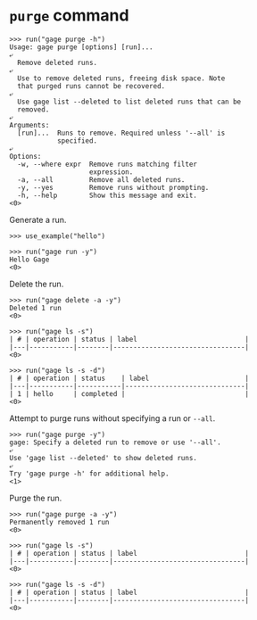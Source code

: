 # `purge` command

    >>> run("gage purge -h")
    Usage: gage purge [options] [run]...
    ⤶
      Remove deleted runs.
    ⤶
      Use to remove deleted runs, freeing disk space. Note
      that purged runs cannot be recovered.
    ⤶
      Use gage list --deleted to list deleted runs that can be
      removed.
    ⤶
    Arguments:
      [run]...  Runs to remove. Required unless '--all' is
                specified.
    ⤶
    Options:
      -w, --where expr  Remove runs matching filter
                        expression.
      -a, --all         Remove all deleted runs.
      -y, --yes         Remove runs without prompting.
      -h, --help        Show this message and exit.
    <0>

Generate a run.

    >>> use_example("hello")

    >>> run("gage run -y")
    Hello Gage
    <0>

Delete the run.

    >>> run("gage delete -a -y")
    Deleted 1 run
    <0>

    >>> run("gage ls -s")
    | # | operation | status | label                           |
    |---|-----------|--------|---------------------------------|
    <0>

    >>> run("gage ls -s -d")
    | # | operation | status    | label                        |
    |---|-----------|-----------|------------------------------|
    | 1 | hello     | completed |                              |
    <0>

Attempt to purge runs without specifying a run or `--all`.

    >>> run("gage purge -y")
    gage: Specify a deleted run to remove or use '--all'.
    ⤶
    Use 'gage list --deleted' to show deleted runs.
    ⤶
    Try 'gage purge -h' for additional help.
    <1>

Purge the run.

    >>> run("gage purge -a -y")
    Permanently removed 1 run
    <0>

    >>> run("gage ls -s")
    | # | operation | status | label                           |
    |---|-----------|--------|---------------------------------|
    <0>

    >>> run("gage ls -s -d")
    | # | operation | status | label                           |
    |---|-----------|--------|---------------------------------|
    <0>
